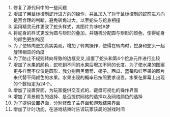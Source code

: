 1. 修复了源代码中的一些问题
2. 增加了用鼠标控制蛇行进方向的操作，并且加入了对于鼠标控制的蛇前进方向是否合理的判断，避免转角过大，以至蛇头与蛇身相撞
3. 运用精灵元件更改了蛇头样式，其图片为哆啦A梦
4. 将蛇身的样式更改为圆与矩形的叠加，并随机分配圆与矩形的颜色，使得蛇身的颜色更加绚丽
5. 为了使转向更加真实美观，增加了转向操作，使得在转向时，蛇身和蛇头一起旋转相应的角度
6. 为了防止不规则转向导致的边框交叉,设置了蛇头和第4个蛇身元件进行比较
7. 增加了水果的颜色，蛇吃到不同的水果后增加不同的长度。为了使水果的图案更多样而不仅仅是圆形，我分别用黑葡萄、椰子、西瓜、蓝莓和红苹果的图片来代替不同颜色的水果。水果出现的概率已按照要求设置。水果在屏幕上出现的个数恒定为24个。
8. 增加了设置界面，为玩家提供交互式的、键盘可视化的操作界面
9. 增加了背景颜色的选择、是否提供网格的选择以及网格颜色的选择
10. 为了提供设置界面，分别修改了主界面和游戏结束界面
11. 增加了计时功能，在游戏结束时告诉玩家该局的游戏时间
